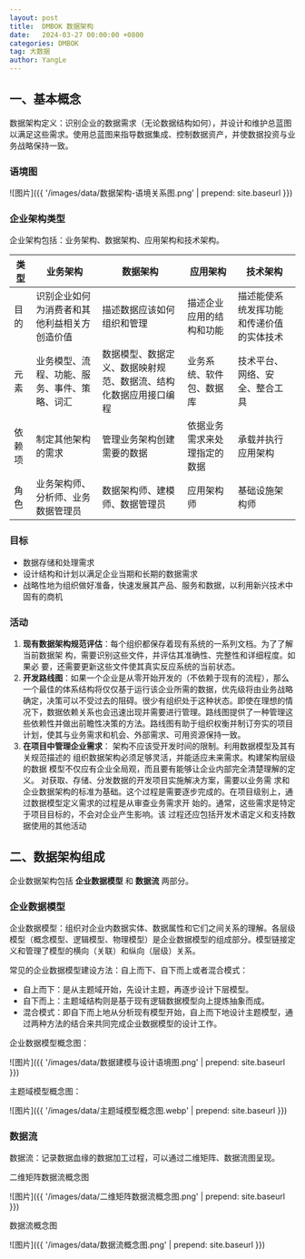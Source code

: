 ```yaml
---
layout: post
title:  DMBOK 数据架构
date:   2024-03-27 00:00:00 +0800
categories: DMBOK
tag: 大数据
author: YangLe
---
```


## 一、基本概念

数据架构定义：识别企业的数据需求（无论数据结构如何），并设计和维护总蓝图以满足这些需求。使用总蓝图来指导数据集成、控制数据资产，并使数据投资与业务战略保持一致。

### 语境图

![图片]({{ '/images/data/数据架构-语境关系图.png' | prepend: site.baseurl }})



### 企业架构类型

企业架构包括：业务架构、数据架构、应用架构和技术架构。

| 类型   | 业务架构                                     | 数据架构                                                     | 应用架构                     | 技术架构                                 |
| ------ | -------------------------------------------- | ------------------------------------------------------------ | ---------------------------- | ---------------------------------------- |
| 目的   | 识别企业如何为消费者和其他利益相关方创造价值 | 描述数据应该如何组织和管理                                   | 描述企业应用的结构和功能     | 描述能使系统发挥功能和传递价值的实体技术 |
| 元素   | 业务模型、流程、功能、服务、事件、策略、词汇 | 数据模型、数据定义、数据映射规范、数据流、结构化数据应用接口编程 | 业务系统、软件包、数据库     | 技术平台、网络、安全、整合工具           |
| 依赖项 | 制定其他架构的需求                           | 管理业务架构创建需要的数据                                   | 依据业务需求来处理指定的数据 | 承载并执行应用架构                       |
| 角色   | 业务架构师、分析师、业务数据管理员           | 数据架构师、建模师、数据管理员                               | 应用架构师                   | 基础设施架构师                           |



### 目标

- 数据存储和处理需求
- 设计结构和计划以满足企业当期和长期的数据需求
- 战略性地为组织做好准备，快速发展其产品、服务和数据，以利用新兴技术中固有的商机



### 活动

1. **现有数据架构规范评估**：每个组织都保存着现有系统的一系列文档。为了了解当前数据架 构，需要识别这些文件，并评估其准确性、完整性和详细程度。如果必 要，还需要更新这些文件使其真实反应系统的当前状态。
2. **开发路线图**：如果一个企业是从零开始开发的（不依赖于现有的流程），那么一个最佳的体系结构将仅仅基于运行该企业所需的数据，优先级将由业务战略确定，决策可以不受过去的阻碍。很少有组织处于这种状态。即使在理想的情况下，数据依赖关系也会迅速出现并需要进行管理。路线图提供了一种管理这些依赖性并做出前瞻性决策的方法。路线图有助于组织权衡并制订夯实的项目计划，使其与业务需求和机会、外部需求、可用资源保持一致。
3. **在项目中管理企业需求**： 架构不应该受开发时间的限制。利用数据模型及其有关规范描述的 组织数据架构必须足够灵活，并能适应未来需求。构建架构层级的数据 模型不仅应有企业全局观，而且要有能够让企业内部完全清楚理解的定 义。 对获取、存储、分发数据的开发项目实施解决方案，需要以业务需 求和企业数据架构的标准为基础。这个过程是需要逐步完成的。在项目级别上，通过数据模型定义需求的过程是从审查业务需求开 始的。通常，这些需求是特定于项目目标的，不会对企业产生影响。该 过程还应包括开发术语定义和支持数据使用的其他活动



## 二、数据架构组成

企业数据架构包括 **企业数据模型** 和 **数据流** 两部分。

### 企业数据模型

企业数据模型：组织对企业内数据实体、数据属性和它们之间关系的理解。各层级模型（概念模型、逻辑模型、物理模型）是企业数据模型的组成部分。模型链接定义和管理了模型的横向（关联）和纵向（层级）关系。

常见的企业数据模型建设方法：自上而下、自下而上或者混合模式：

- 自上而下：是从主题域开始，先设计主题，再逐步设计下层模型。
- 自下而上：主题域结构则是基于现有逻辑数据模型向上提炼抽象而成。
- 混合模式：即自下而上地从分析现有模型开始，自上而下地设计主题模型，通过两种方法的结合来共同完成企业数据模型的设计工作。

企业数据模型概念图：

![图片]({{ '/images/data/数据建模与设计语境图.png' | prepend: site.baseurl }})

主题域模型概念图：

![图片]({{ '/images/data/主题域模型概念图.webp' | prepend: site.baseurl }})

### 数据流

数据流：记录数据血缘的数据加工过程，可以通过二维矩阵、数据流图呈现。

二维矩阵数据流概念图

![图片]({{ '/images/data/二维矩阵数据流概念图.png' | prepend: site.baseurl }})

数据流概念图

![图片]({{ '/images/data/数据流概念图.png' | prepend: site.baseurl }})


